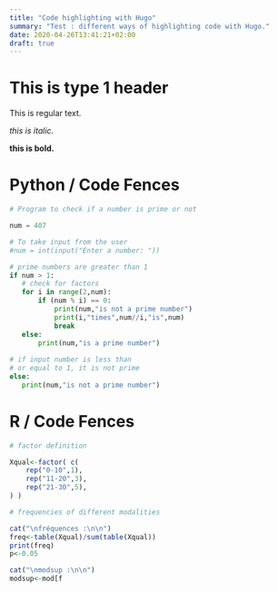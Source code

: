 ```yaml
---
title: "Code highlighting with Hugo"
summary: "Test : different ways of highlighting code with Hugo."
date: 2020-04-26T13:41:21+02:00
draft: true
---
```


# This is type 1 header

This is regular text.

*this is italic.*

**this is bold.**

# Python / Code Fences

```python {linenos=table,hl_lines=[8,"15-17"],linenostart=199}
# Program to check if a number is prime or not

num = 407

# To take input from the user
#num = int(input("Enter a number: "))

# prime numbers are greater than 1
if num > 1:
   # check for factors
   for i in range(2,num):
       if (num % i) == 0:
           print(num,"is not a prime number")
           print(i,"times",num//i,"is",num)
           break
   else:
       print(num,"is a prime number")
       
# if input number is less than
# or equal to 1, it is not prime
else:
   print(num,"is not a prime number")
```

# R / Code Fences

```r {linenos=table,hl_lines=[8,"15-17"],linenostart=199}
# factor definition

Xqual<-factor( c(
    rep("0-10",1),
    rep("11-20",3),
    rep("21-30",5),
) )

# frequencies of different modalities

cat("\nfréquences :\n\n")
freq<-table(Xqual)/sum(table(Xqual))
print(freq)
p<-0.05

cat("\nmodsup :\n\n")
modsup<-mod[f
```
